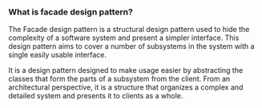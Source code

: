 ### What is facade design pattern?

The Facade design pattern is a structural design pattern used to hide the complexity of a software system and present a simpler interface. This design pattern aims to cover a number of subsystems in the system with a single easily usable interface.

It is a design pattern designed to make usage easier by abstracting the classes that form the parts of a subsystem from the client. From an architectural perspective, it is a structure that organizes a complex and detailed system and presents it to clients as a whole.